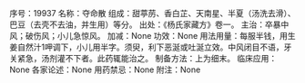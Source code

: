 序号：19937
名称：夺命散
组成：甜葶苈、香白芷、天南星、半夏（汤洗去滑）、巴豆（去壳不去油，并生用）等分。
出处：《杨氏家藏方》卷一。
主治：卒暴中风；破伤风；小儿急惊风。
加减：None
功效：None
用法用量：每服半钱，用生姜自然汁1呷调下，小儿用半字。须臾，利下恶涎或吐涎立效。中风闭目不语，牙关紧急，汤剂灌不下者。此药辄能治之。
制备方法：上为细末。
临床应用：None
各家论述：None
用药禁忌：None
附注：None
